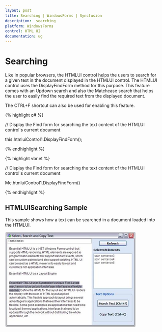 ```yaml
---
layout: post
title: Searching | WindowsForms | Syncfusion
description:  searching
platform: WindowsForms
control: HTML UI
documentation: ug
---
```


#  Searching

Like in popular browsers, the HTMLUI control helps the users to search for a given text in the document displayed in the HTMLUI control. The HTMLUI control uses the DisplayFindForm method for this purpose. This feature comes with an Updown search and also the Matchcase search that helps the user to easily find the required text from the displayed document.

The CTRL+F shortcut can also be used for enabling this feature.



{% highlight c# %}



// Display the Find form for searching the text content of the HTMLUI control's current document

this.htmluiControl1.DisplayFindForm();

{% endhighlight %}

{% highlight vbnet %}



// Display the Find form for searching the text content of the HTMLUI control's current document

Me.htmluiControl1.DisplayFindForm()

{% endhighlight %}

## HTMLUISearching Sample

This sample shows how a text can be searched in a document loaded into the HTMLUI.



![](Searching_images/Searching_img1.jpeg)



